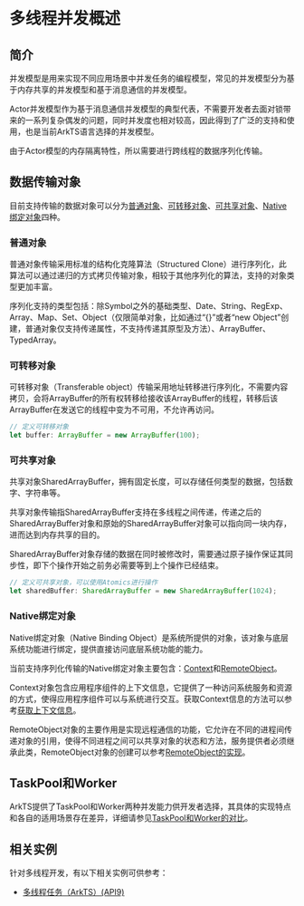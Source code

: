 # 多线程并发概述


## 简介

并发模型是用来实现不同应用场景中并发任务的编程模型，常见的并发模型分为基于内存共享的并发模型和基于消息通信的并发模型。

Actor并发模型作为基于消息通信并发模型的典型代表，不需要开发者去面对锁带来的一系列复杂偶发的问题，同时并发度也相对较高，因此得到了广泛的支持和使用，也是当前ArkTS语言选择的并发模型。

由于Actor模型的内存隔离特性，所以需要进行跨线程的数据序列化传输。


## 数据传输对象

目前支持传输的数据对象可以分为[普通对象](#普通对象)、[可转移对象](#可转移对象)、[可共享对象](#可共享对象)、[Native绑定对象](#native绑定对象)四种。


### 普通对象

普通对象传输采用标准的结构化克隆算法（Structured Clone）进行序列化，此算法可以通过递归的方式拷贝传输对象，相较于其他序列化的算法，支持的对象类型更加丰富。

序列化支持的类型包括：除Symbol之外的基础类型、Date、String、RegExp、Array、Map、Set、Object（仅限简单对象，比如通过“{}”或者“new Object”创建，普通对象仅支持传递属性，不支持传递其原型及方法）、ArrayBuffer、TypedArray。


### 可转移对象

可转移对象（Transferable object）传输采用地址转移进行序列化，不需要内容拷贝，会将ArrayBuffer的所有权转移给接收该ArrayBuffer的线程，转移后该ArrayBuffer在发送它的线程中变为不可用，不允许再访问。


```js
// 定义可转移对象
let buffer: ArrayBuffer = new ArrayBuffer(100);
```


### 可共享对象

共享对象SharedArrayBuffer，拥有固定长度，可以存储任何类型的数据，包括数字、字符串等。

共享对象传输指SharedArrayBuffer支持在多线程之间传递，传递之后的SharedArrayBuffer对象和原始的SharedArrayBuffer对象可以指向同一块内存，进而达到内存共享的目的。

SharedArrayBuffer对象存储的数据在同时被修改时，需要通过原子操作保证其同步性，即下个操作开始之前务必需要等到上个操作已经结束。


```js
// 定义可共享对象，可以使用Atomics进行操作
let sharedBuffer: SharedArrayBuffer = new SharedArrayBuffer(1024);
```

### Native绑定对象

Native绑定对象（Native Binding Object）是系统所提供的对象，该对象与底层系统功能进行绑定，提供直接访问底层系统功能的能力。

当前支持序列化传输的Native绑定对象主要包含：[Context](../application-models/application-context-stage.md)和[RemoteObject](../reference/apis/js-apis-rpc.md#remoteobject)。

Context对象包含应用程序组件的上下文信息，它提供了一种访问系统服务和资源的方式，使得应用程序组件可以与系统进行交互。获取Context信息的方法可以参考[获取上下文信息](../application-models/application-context-stage.md)。

RemoteObject对象的主要作用是实现远程通信的功能，它允许在不同的进程间传递对象的引用，使得不同进程之间可以共享对象的状态和方法，服务提供者必须继承此类，RemoteObject对象的创建可以参考[RemoteObject的实现](../reference/apis/js-apis-rpc.md#remoteobject)。

## TaskPool和Worker

ArkTS提供了TaskPool和Worker两种并发能力供开发者选择，其具体的实现特点和各自的适用场景存在差异，详细请参见[TaskPool和Worker的对比](taskpool-vs-worker.md)。


## 相关实例

针对多线程开发，有以下相关实例可供参考：

- [多线程任务（ArkTS）(API9)](https://gitee.com/openharmony/applications_app_samples/tree/master/code/LaunguageBaseClassLibrary/ConcurrentModule)
